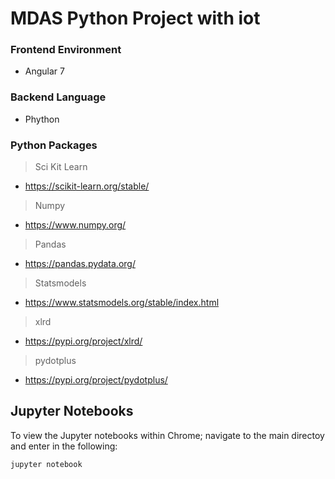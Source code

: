 # MDAS Python Project with iot 

### Frontend Environment
- Angular 7

### Backend Language
- Phython

### Python Packages
> Sci Kit Learn
- https://scikit-learn.org/stable/
> Numpy
- https://www.numpy.org/
> Pandas
- https://pandas.pydata.org/
> Statsmodels
- https://www.statsmodels.org/stable/index.html
> xlrd
- https://pypi.org/project/xlrd/
> pydotplus
- https://pypi.org/project/pydotplus/

## Jupyter Notebooks
To view the Jupyter notebooks within Chrome; navigate to the main directoy and enter in the following:
```
jupyter notebook
```

